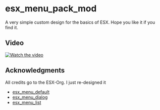 # esx_menu_pack_mod

A very simple custom design for the basics of ESX. Hope you like it if you find it.

## Video
[![Watch the video](https://i.imgur.com/vKb2F1B.png)](https://youtu.be/vt5fpE0bzSY)
## Acknowledgments

All credits go to the ESX-Org. I just re-designed it
- [esx_menu_default](https://github.com/esx-framework/esx_menu_default)
- [esx_menu_dialog](https://github.com/esx-framework/esx_menu_dialog)
- [esx_menu_list](https://github.com/esx-framework/esx_menu_list)

